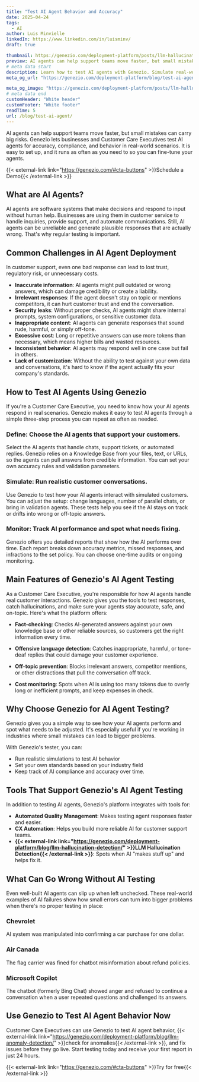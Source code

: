 ```yaml
---
title: "Test AI Agent Behavior and Accuracy"
date: 2025-04-24
tags:
  - AI
author: Luis Minvielle
linkedIn: https://www.linkedin.com/in/luisminv/
draft: true

thumbnail: https://genezio.com/deployment-platform/posts/llm-hallucination-detection-for-ai-agents-in-customer-service.webp
preview: AI agents can help support teams move faster, but small mistakes can carry big risks. Genezio lets businesses and Customer Care Executives test AI agents for accuracy, compliance, and behavior in real-world scenarios.
# meta data start
description: Learn how to test AI agents with Genezio. Simulate real-world scenarios, check accuracy, and catch anomalies before they reach your customers.
meta_og_url: "https://genezio.com/deployment-platform/blog/test-ai-agent/"

meta_og_image: "https://genezio.com/deployment-platform/posts/llm-hallucination-detection-for-ai-agents-in-customer-service.webp"
# meta data end
customHeader: "White header"
customFooter: "White footer"
readTime: 5
url: /blog/test-ai-agent/
---
```


AI agents can help support teams move faster, but small mistakes can carry big risks. Genezio lets businesses and Customer Care Executives test AI agents for accuracy, compliance, and behavior in real-world scenarios. It is easy to set up, and it runs as often as you need to so you can fine-tune your agents.

{{< external-link link="https://genezio.com/#cta-buttons" >}}Schedule a Demo{{< /external-link >}}

## What are AI Agents?

AI agents are software systems that make decisions and respond to input without human help. Businesses are using them in customer service to handle inquiries, provide support, and automate communications. Still, AI agents can be unreliable and generate plausible responses that are actually wrong. That's why regular testing is important.

## Common Challenges in AI Agent Deployment

In customer support, even one bad response can lead to lost trust, regulatory risk, or unnecessary costs.

- **Inaccurate information**: AI agents might pull outdated or wrong answers, which can damage credibility or create a liability.
- **Irrelevant responses**: If the agent doesn't stay on topic or mentions competitors, it can hurt customer trust and end the conversation.
- **Security leaks**: Without proper checks, AI agents might share internal prompts, system configurations, or sensitive customer data.
- **Inappropriate content**: AI agents can generate responses that sound rude, harmful, or simply off-tone.
- **Excessive cost**: Long or repetitive answers can use more tokens than necessary, which means higher bills and wasted resources.
- **Inconsistent behavior**: AI agents may respond well in one case but fail in others.
- **Lack of customization**: Without the ability to test against your own data and conversations, it's hard to know if the agent actually fits your company's standards.

## How to Test AI Agents Using Genezio

If you're a Customer Care Executive, you need to know how your AI agents respond in real scenarios. Genezio makes it easy to test AI agents through a simple three-step process you can repeat as often as needed.

### Define: Choose the AI agents that support your customers.

Select the AI agents that handle chats, support tickets, or automated replies. Genezio relies on a Knowledge Base from your files, text, or URLs, so the agents can pull answers from credible information. You can set your own accuracy rules and validation parameters.

### Simulate: Run realistic customer conversations.

Use Genezio to test how your AI agents interact with simulated customers. You can adjust the setup: change languages, number of parallel chats, or bring in validation agents. These tests help you see if the AI stays on track or drifts into wrong or off-topic answers.

### Monitor: Track AI performance and spot what needs fixing.

Genezio offers you detailed reports that show how the AI performs over time. Each report breaks down accuracy metrics, missed responses, and infractions to the set policy. You can choose one-time audits or ongoing monitoring.

## Main Features of Genezio's AI Agent Testing

As a Customer Care Executive, you're responsible for how AI agents handle real customer interactions. Genezio gives you the tools to test responses, catch hallucinations, and make sure your agents stay accurate, safe, and on-topic. Here's what the platform offers:

- **Fact-checking**: Checks AI-generated answers against your own knowledge base or other reliable sources, so customers get the right information every time.

- **Offensive language detection**: Catches inappropriate, harmful, or tone-deaf replies that could damage your customer experience.

- **Off-topic prevention**: Blocks irrelevant answers, competitor mentions, or other distractions that pull the conversation off track.

- **Cost monitoring**: Spots when AI is using too many tokens due to overly long or inefficient prompts, and keep expenses in check.

## Why Choose Genezio for AI Agent Testing?

Genezio gives you a simple way to see how your AI agents perform and spot what needs to be adjusted. It's especially useful if you're working in industries where small mistakes can lead to bigger problems.

With Genezio's tester, you can:
- Run realistic simulations to test AI behavior
- Set your own standards based on your industry field
- Keep track of AI compliance and accuracy over time.

## Tools That Support Genezio's AI Agent Testing

In addition to testing AI agents, Genezio's platform integrates with tools for:

- **Automated Quality Management**: Makes testing agent responses faster and easier.
- **CX Automation**: Helps you build more reliable AI for customer support teams.
- **{{< external-link link="https://genezio.com/deployment-platform/blog/llm-hallucination-detection/" >}}LLM Hallucination Detection{{< /external-link >}}**: Spots when AI "makes stuff up" and helps fix it.

## What Can Go Wrong Without AI Testing

Even well-built AI agents can slip up when left unchecked. These real-world examples of AI failures show how small errors can turn into bigger problems when there's no proper testing in place:

### Chevrolet
AI system was manipulated into confirming a car purchase for one dollar.

### Air Canada
The flag carrier was fined for chatbot misinformation about refund policies.

### Microsoft Copilot
The chatbot (formerly Bing Chat) showed anger and refused to continue a conversation when a user repeated questions and challenged its answers.

## Use Genezio to Test AI Agent Behavior Now 

Customer Care Executives can use Genezio to test AI agent behavior, {{< external-link link="https://genezio.com/deployment-platform/blog/llm-anomaly-detection/" >}}check for anomalies{{< /external-link >}}, and fix issues before they go live. Start testing today and receive your first report in just 24 hours.

{{< external-link link="https://genezio.com/#cta-buttons" >}}Try for free{{< /external-link >}}
